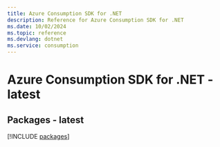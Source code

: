 ```yaml
---
title: Azure Consumption SDK for .NET
description: Reference for Azure Consumption SDK for .NET
ms.date: 10/02/2024
ms.topic: reference
ms.devlang: dotnet
ms.service: consumption
---
```

# Azure Consumption SDK for .NET - latest
## Packages - latest
[!INCLUDE [packages](consumption-index.md)]